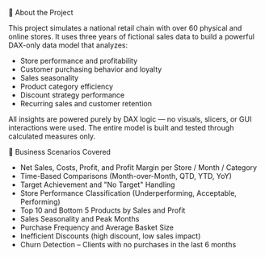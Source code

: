 📌 About the Project

This project simulates a national retail chain with over 60 physical and online stores. It uses three years of fictional sales data to build a powerful DAX-only data model that analyzes:

* Store performance and profitability
* Customer purchasing behavior and loyalty
* Sales seasonality
* Product category efficiency
* Discount strategy performance
* Recurring sales and customer retention

All insights are powered purely by DAX logic — no visuals, slicers, or GUI interactions were used. The entire model is built and tested through calculated measures only.

🎯 Business Scenarios Covered

* Net Sales, Costs, Profit, and Profit Margin per Store / Month / Category
* Time-Based Comparisons (Month-over-Month, QTD, YTD, YoY)
* Target Achievement and "No Target" Handling
* Store Performance Classification (Underperforming, Acceptable, Performing)
* Top 10 and Bottom 5 Products by Sales and Profit
* Sales Seasonality and Peak Months
* Purchase Frequency and Average Basket Size
* Inefficient Discounts (high discount, low sales impact)
* Churn Detection – Clients with no purchases in the last 6 months



